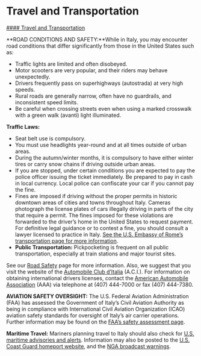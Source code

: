 # Travel and Transportation

[#### Travel and Transportation](javascript:void(0); "Travel and Transportation")

**ROAD CONDITIONS AND SAFETY:**While in Italy, you may encounter road conditions that differ significantly from those in the United States such as:

* Traffic lights are limited and often disobeyed.
* Motor scooters are very popular, and their riders may behave unexpectedly.
* Drivers frequently pass on superhighways (autostrada) at very high speeds.
* Rural roads are generally narrow, often have no guardrails, and inconsistent speed limits.
* Be careful when crossing streets even when using a marked crosswalk with a green walk (avanti) light illuminated.

**Traffic Laws:**

* Seat belt use is compulsory.
* You must use headlights year-round and at all times outside of urban areas.
* During the autumn/winter months, it is compulsory to have either winter tires or carry snow chains if driving outside urban areas.
* If you are stopped, under certain conditions you are expected to pay the police officer issuing the ticket immediately. Be prepared to pay in cash in local currency. Local police can confiscate your car if you cannot pay the fine.
* Fines are imposed if driving without the proper permits in historic downtown areas of cities and towns throughout Italy. Cameras photograph the license plates of cars illegally driving in parts of the city that require a permit. The fines imposed for these violations are forwarded to the driver’s home in the United States to request payment. For definitive legal guidance or to contest a fine, you should consult a lawyer licensed to practice in Italy. [See the U.S. Embassy of Rome’s transportation page for more information](https://it.usembassy.gov/u-s-citizen-services/local-resources-of-u-s-citizens/transportation-driving/?_ga=1.18951160.1385935530.1457127678).
* **Public Transportation:** Pickpocketing is frequent on all public transportation, especially at train stations and major tourist sites.

See our [Road Safety](https://travel.state.gov/content/travel/en/international-travel/before-you-go/driving-and-road-safety.html) page for more information. Also, we suggest that you visit the website of the [Automobile Club d’Italia](http://www.aci.it/laci/driving-in-italy.html) (A.C.I.). For information on obtaining international drivers licenses, contact the [American Automobile Association](https://autoclubsouth.aaa.com/) (AAA) via telephone at (407) 444-7000 or fax (407) 444-7380.

**AVIATION SAFETY OVERSIGHT:** The U.S. Federal Aviation Administration (FAA) has assessed the Government of Italy’s Civil Aviation Authority as being in compliance with International Civil Aviation Organization (ICAO) aviation safety standards for oversight of Italy’s air carrier operations. Further information may be found on the [FAA’s safety assessment page](https://www.faa.gov/about/initiatives/iasa/).

**Maritime Travel:** Mariners planning travel to Italy should also check for [U.S. maritime advisories and alerts](https://www.maritime.dot.gov/msci-alerts). Information may also be posted to the [U.S. Coast Guard homeport website](https://homeport.uscg.mil/), and the [NGA broadcast warnings](https://msi.nga.mil/NavWarnings).